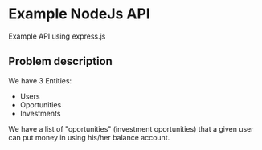 # Example NodeJs API

Example API using express.js

## Problem description
We have 3 Entities:
- Users
- Oportunities
- Investments

We have a list of "oportunities" (investment oportunities) that a given user can put money in using his/her balance account.


